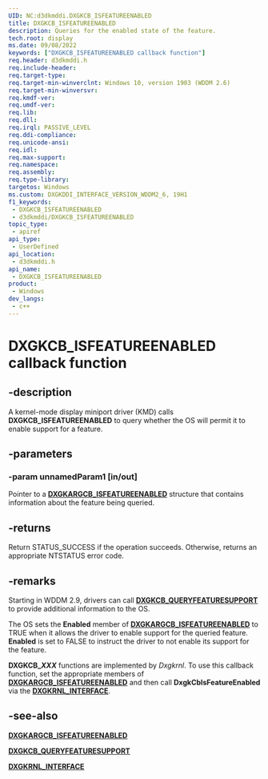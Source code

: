 ```yaml
---
UID: NC:d3dkmddi.DXGKCB_ISFEATUREENABLED
title: DXGKCB_ISFEATUREENABLED
description: Queries for the enabled state of the feature.
tech.root: display
ms.date: 09/08/2022
keywords: ["DXGKCB_ISFEATUREENABLED callback function"]
req.header: d3dkmddi.h
req.include-header: 
req.target-type: 
req.target-min-winverclnt: Windows 10, version 1903 (WDDM 2.6)
req.target-min-winversvr: 
req.kmdf-ver: 
req.umdf-ver: 
req.lib: 
req.dll: 
req.irql: PASSIVE_LEVEL
req.ddi-compliance: 
req.unicode-ansi: 
req.idl: 
req.max-support: 
req.namespace: 
req.assembly: 
req.type-library: 
targetos: Windows
ms.custom: DXGKDDI_INTERFACE_VERSION_WDDM2_6, 19H1
f1_keywords:
 - DXGKCB_ISFEATUREENABLED
 - d3dkmddi/DXGKCB_ISFEATUREENABLED
topic_type:
 - apiref
api_type:
 - UserDefined
api_location:
 - d3dkmddi.h
api_name:
 - DXGKCB_ISFEATUREENABLED
product:
 - Windows
dev_langs:
 - c++
---
```


# DXGKCB_ISFEATUREENABLED callback function

## -description

A kernel-mode display miniport driver (KMD) calls **DXGKCB_ISFEATUREENABLED** to query whether the OS will permit it to enable support for a feature.

## -parameters

### -param unnamedParam1 [in/out]

Pointer to a [**DXGKARGCB_ISFEATUREENABLED**](ns-d3dkmddi-_dxgkargcb_isfeatureenabled.md) structure that contains information about the feature being queried.

## -returns

Return STATUS_SUCCESS if the operation succeeds. Otherwise, returns an appropriate NTSTATUS error code.

## -remarks

Starting in WDDM 2.9, drivers can call [**DXGKCB_QUERYFEATURESUPPORT**](nc-d3dkmddi-dxgkcb_queryfeaturesupport.md) to provide additional information to the OS.

The OS sets the **Enabled** member of [**DXGKARGCB_ISFEATUREENABLED**](ns-d3dkmddi-_dxgkargcb_isfeatureenabled.md) to TRUE when it allows the driver to enable support for the queried feature. **Enabled** is set to FALSE to instruct the driver to not enable its support for the feature.

**DXGKCB_*XXX*** functions are implemented by *Dxgkrnl*. To use this callback function, set the appropriate members of [**DXGKARGCB_ISFEATUREENABLED**](ns-d3dkmddi-_dxgkargcb_isfeatureenabled.md) and then call **DxgkCbIsFeatureEnabled** via the [**DXGKRNL_INTERFACE**](../dispmprt/ns-dispmprt-_dxgkrnl_interface.md).

## -see-also

[**DXGKARGCB_ISFEATUREENABLED**](ns-d3dkmddi-_dxgkargcb_isfeatureenabled.md)

[**DXGKCB_QUERYFEATURESUPPORT**](nc-d3dkmddi-dxgkcb_queryfeaturesupport.md)

[**DXGKRNL_INTERFACE**](../dispmprt/ns-dispmprt-_dxgkrnl_interface.md)
